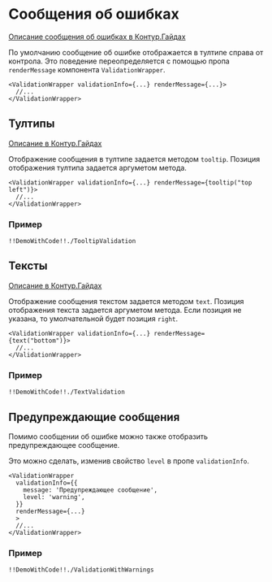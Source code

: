 # Сообщения об ошибках

[Описание сообщения об ошибках в Контур.Гайдах](https://guides.kontur.ru/principles/validation/#Soobscheniya_ob_oshibkah)

По умолчанию сообщение об ошибке отображается в тултипе справа от контрола.
Это поведение переопределяется с помощью пропа `renderMessage` компонента `ValidationWrapper`.

    <ValidationWrapper validationInfo={...} renderMessage={...}>
      //...
    </ValidationWrapper>

## Тултипы

[Описание в Контур.Гайдах](https://guides.kontur.ru/principles/validation/#Tultipi)

Отображение сообщения в тултипе задается методом `tooltip`.
Позиция отображения тултипа задается аргуметом метода.

    <ValidationWrapper validationInfo={...} renderMessage={tooltip("top left")}>
      //...
    </ValidationWrapper>

### Пример

    !!DemoWithCode!!./TooltipValidation

## Тексты

[Описание в Контур.Гайдах](https://guides.kontur.ru/principles/validation/#Krasnie_teksti_na_stranitse)

Отображение сообщения текстом задается методом `text`.
Позиция отображения текста задается аргуметом метода.
Если позиция не указана, то умолчательной будет позиция `right`.

    <ValidationWrapper validationInfo={...} renderMessage={text("bottom")}>
      //...
    </ValidationWrapper>

### Пример

    !!DemoWithCode!!./TextValidation

## Предупреждающие сообщения

Помимо сообщении об ошибке можно также отобразить предупреждающее сообщение.

Это можно сделать, изменив свойство `level` в пропе `validationInfo`.

    <ValidationWrapper
      validationInfo={{
        message: 'Предупреждающее сообщение',
        level: 'warning',
      }}
      renderMessage={...}
      >
      //...
    </ValidationWrapper>

### Пример

    !!DemoWithCode!!./ValidationWithWarnings
